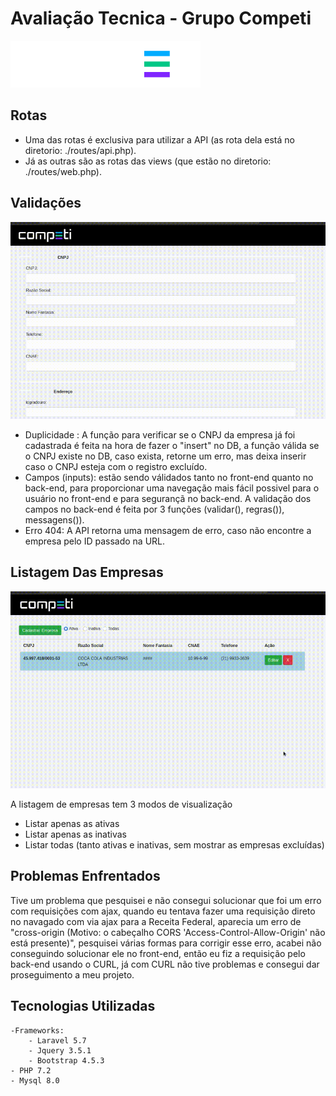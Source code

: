 # Avaliação Tecnica - Grupo Competi

![](https://github.com/xxggabriel/competi-avaliacao/blob/main/public/svg/logocolor.svg)


## Rotas

 - Uma das rotas é exclusiva para utilizar a API (as rota dela está no diretorio: ./routes/api.php).
 - Já as outras são as rotas das views (que estão no diretorio: ./routes/web.php).

## Validações
![](https://raw.githubusercontent.com/xxggabriel/competi-avaliacao/main/public/img/validacao.gif)
 
 - Duplicidade : A função para verificar se o CNPJ da empresa já foi cadastrada é feita na hora de fazer o "insert" no DB, a função válida se o CNPJ existe no DB, caso exista, retorne um erro, mas deixa inserir caso o CNPJ esteja com o registro excluído.
 - Campos (inputs): estão sendo válidados tanto no front-end quanto no back-end, para proporcionar uma navegação mais fácil possivel para o usuário no front-end e para segurançã no back-end. A validação dos campos no back-end é feita por 3 funções (validar(), regras()), messagens()).
 - Erro 404: A API retorna uma mensagem de erro, caso não encontre a empresa pelo ID passado na URL.

## Listagem Das Empresas

![](https://raw.githubusercontent.com/xxggabriel/competi-avaliacao/main/public/img/listagem-empresas.gif)

A listagem de empresas tem 3 modos de visualização
 - Listar apenas as ativas
 - Listar apenas as inativas
 - Listar todas (tanto ativas e inativas, sem mostrar as empresas excluídas)

## Problemas Enfrentados

Tive um problema que pesquisei e não consegui solucionar que foi um erro com requisições com ajax, quando eu tentava fazer uma requisição direto no navagado com via ajax para a Receita Federal, aparecia um erro de "cross-origin (Motivo: o cabeçalho CORS 'Access-Control-Allow-Origin' não está presente)", pesquisei várias formas para corrigir esse erro, acabei não conseguindo solucionar ele no front-end, então eu fiz a requisição pelo back-end usando o CURL, já com CURL não tive problemas e consegui dar proseguimento a meu projeto.

## Tecnologias Utilizadas

    -Frameworks:
        - Laravel 5.7
        - Jquery 3.5.1
        - Bootstrap 4.5.3
    - PHP 7.2
    - Mysql 8.0

